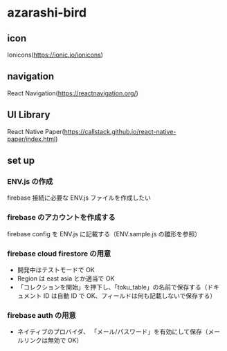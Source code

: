 # azarashi-bird

## icon

Ionicons(https://ionic.io/ionicons)

## navigation

React Navigation(https://reactnavigation.org/)

## UI Library

React Native Paper(https://callstack.github.io/react-native-paper/index.html)

## set up

### ENV.js の作成

firebase 接続に必要な ENV.js ファイルを作成したい

### firebase のアカウントを作成する

firebase config を ENV.js に記載する（ENV.sample.js の雛形を参照）

### firebase cloud firestore の用意

- 開発中はテストモードで OK
- Region は east asia とか適当で OK
- 「コレクションを開始」を押下し、「toku_table」の名前で保存する（ドキュメント ID は自動 ID で OK、フィールドは何も記載しないで保存する）

### firebase auth の用意

- ネイティブのプロバイダ、 「メール/パスワード」を有効にして保存（メールリンクは無効で OK）
